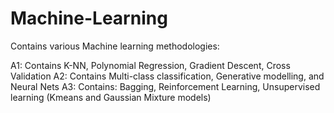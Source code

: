 # Machine-Learning
Contains various Machine learning methodologies:

A1: Contains K-NN, Polynomial Regression, Gradient Descent, Cross Validation
A2: Contains Multi-class classification, Generative modelling, and Neural Nets
A3: Contains: Bagging, Reinforcement Learning, Unsupervised learning (Kmeans and Gaussian Mixture models)

